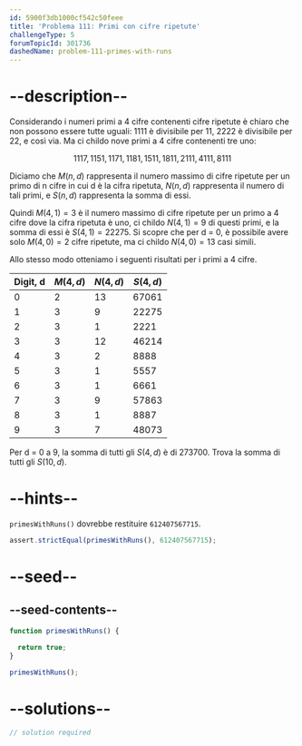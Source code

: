 ```yaml
---
id: 5900f3db1000cf542c50feee
title: 'Problema 111: Primi con cifre ripetute'
challengeType: 5
forumTopicId: 301736
dashedName: problem-111-primes-with-runs
---
```


# --description--

Considerando i numeri primi a 4 cifre contenenti cifre ripetute è chiaro che non possono essere tutte uguali: 1111 è divisibile per 11, 2222 è divisibile per 22, e così via. Ma ci childo nove primi a 4 cifre contenenti tre uno:

$$1117, 1151, 1171, 1181, 1511, 1811, 2111, 4111, 8111$$

Diciamo che $M(n, d)$ rappresenta il numero massimo di cifre ripetute per un primo di n cifre in cui d è la cifra ripetuta, $N(n, d)$ rappresenta il numero di tali primi, e $S(n, d)$ rappresenta la somma di essi.

Quindi $M(4, 1) = 3$ è il numero massimo di cifre ripetute per un primo a 4 cifre dove la cifra ripetuta è uno, ci childo $N(4, 1) = 9$ di questi primi, e la somma di essi è $S(4, 1) = 22275$. Si scopre che per d = 0, è possibile avere solo $M(4, 0) = 2$ cifre ripetute, ma ci childo $N(4, 0) = 13$ casi simili.

Allo stesso modo otteniamo i seguenti risultati per i primi a 4 cifre.

| Digit, d | $M(4, d)$ | $N(4, d)$ | $S(4, d)$ |
| -------- | --------- | --------- | --------- |
| 0        | 2         | 13        | 67061     |
| 1        | 3         | 9         | 22275     |
| 2        | 3         | 1         | 2221      |
| 3        | 3         | 12        | 46214     |
| 4        | 3         | 2         | 8888      |
| 5        | 3         | 1         | 5557      |
| 6        | 3         | 1         | 6661      |
| 7        | 3         | 9         | 57863     |
| 8        | 3         | 1         | 8887      |
| 9        | 3         | 7         | 48073     |

Per d = 0 a 9, la somma di tutti gli $S(4, d)$ è di 273700. Trova la somma di tutti gli $S(10, d)$.

# --hints--

`primesWithRuns()` dovrebbe restituire `612407567715`.

```js
assert.strictEqual(primesWithRuns(), 612407567715);
```

# --seed--

## --seed-contents--

```js
function primesWithRuns() {

  return true;
}

primesWithRuns();
```

# --solutions--

```js
// solution required
```
